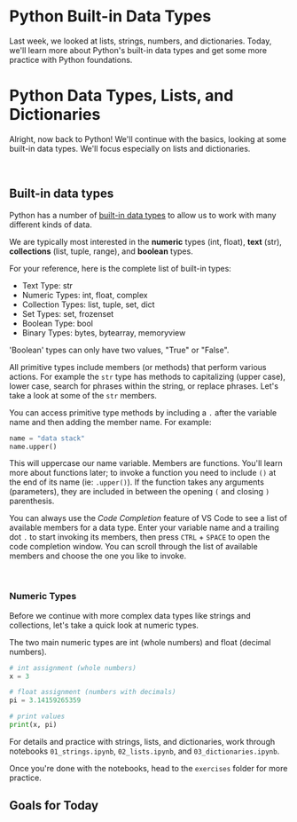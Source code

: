 # Python Built-in Data Types
Last week, we looked at lists, strings, numbers, and dictionaries. Today, we'll learn more about Python's built-in data types and get some more practice with Python foundations.

# Python Data Types, Lists, and Dictionaries

Alright, now back to Python! We'll continue with the basics, looking at some built-in data types. We'll focus especially on lists and dictionaries.

<br>

## Built-in data types

Python has a number of [built-in data types](https://docs.python.org/3/library/stdtypes.html) to allow us to work with many different kinds of data. 

We are typically most interested in the **numeric** types (int, float), **text** (str), **collections** (list, tuple, range), and **boolean** types. 

For your reference, here is the complete list of built-in types:
- Text Type: str
- Numeric Types: 	int, float, complex
- Collection Types: list, tuple, set, dict
- Set Types: 	set, frozenset
- Boolean Type: 	bool
- Binary Types: 	bytes, bytearray, memoryview

'Boolean' types can only have two values, "True" or "False". 

All primitive types include members (or methods) that perform various actions. For example the `str` type has methods to capitalizing (upper case), lower case, search for phrases within the string, or replace phrases. Let's take a look at some of the `str` members.

You can access primitive type methods by including a `.` after the variable name and then adding the member name. For example:

```python
name = "data stack"
name.upper()
```

This will uppercase our name variable. Members are functions. You'll learn more about functions later; to invoke a function you need to include `()` at the end of its name (ie: `.upper()`). If the function takes any arguments (parameters), they are included in between the opening `(` and closing `)` parenthesis. 

You can always use the _Code Completion_ feature of VS Code to see a list of available members for a data type. Enter your variable name and a trailing dot `.` to start invoking its members, then press `CTRL` + `SPACE` to open the code completion window. You can scroll through the list of available members and choose the one you like to invoke.

<br>

### Numeric Types
Before we continue with more complex data types like strings and collections, let's take a quick look at numeric types.

The two main numeric types are int (whole numbers) and float (decimal numbers).

```python
# int assignment (whole numbers)
x = 3

# float assignment (numbers with decimals)
pi = 3.14159265359

# print values
print(x, pi)
```

For details and practice with strings, lists, and dictionaries, work through notebooks `01_strings.ipynb`, `02_lists.ipynb`, and `03_dictionaries.ipynb`.

Once you're done with the notebooks, head to the `exercises` folder for more practice.
<br>
## Goals for Today
